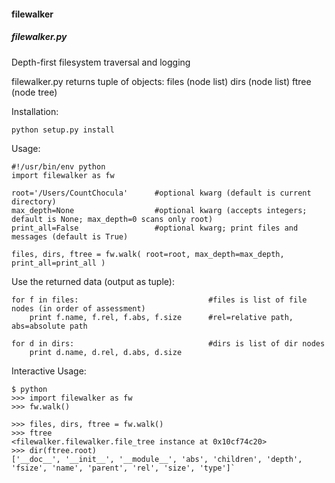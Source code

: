 <h4>filewalker</h4>

<h5>filewalker.py</h5>

Depth-first filesystem traversal and logging

filewalker.py returns tuple of objects: 
	files 	(node list)
	dirs 	(node list)
	ftree 	(node tree)


Installation:
 
	python setup.py install


Usage:

	#!/usr/bin/env python
	import filewalker as fw
	
	root='/Users/CountChocula'		#optional kwarg (default is current directory)
	max_depth=None					#optional kwarg (accepts integers; default is None; max_depth=0 scans only root)
	print_all=False					#optional kwarg; print files and messages (default is True)

	files, dirs, ftree = fw.walk( root=root, max_depth=max_depth, print_all=print_all )


Use the returned data (output as tuple): 

	for f in files:								#files is list of file nodes (in order of assessment)
		print f.name, f.rel, f.abs, f.size		#rel=relative path, abs=absolute path
		
	for d in dirs:								#dirs is list of dir nodes
		print d.name, d.rel, d.abs, d.size


Interactive Usage:

	$ python
	>>> import filewalker as fw
	>>> fw.walk()
	
	>>> files, dirs, ftree = fw.walk()
	>>> ftree
	<filewalker.filewalker.file_tree instance at 0x10cf74c20>
	>>> dir(ftree.root)
	['__doc__', '__init__', '__module__', 'abs', 'children', 'depth', 'fsize', 'name', 'parent', 'rel', 'size', 'type']`